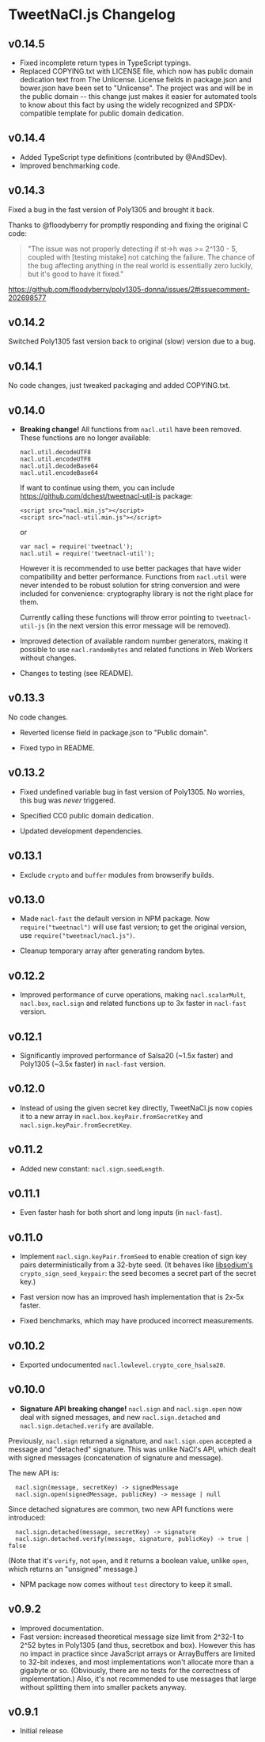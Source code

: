 TweetNaCl.js Changelog
======================


v0.14.5
-------

* Fixed incomplete return types in TypeScript typings.
* Replaced COPYING.txt with LICENSE file, which now has public domain dedication
  text from The Unlicense. License fields in package.json and bower.json have
  been set to "Unlicense". The project was and will be in the public domain --
  this change just makes it easier for automated tools to know about this fact by
  using the widely recognized and SPDX-compatible template for public domain
  dedication.


v0.14.4
-------

* Added TypeScript type definitions (contributed by @AndSDev).
* Improved benchmarking code.


v0.14.3
-------

Fixed a bug in the fast version of Poly1305 and brought it back.

Thanks to @floodyberry for promptly responding and fixing the original C code:

> "The issue was not properly detecting if st->h was >= 2^130 - 5, coupled with
> [testing mistake] not catching the failure. The chance of the bug affecting
> anything in the real world is essentially zero luckily, but it's good to have
> it fixed."

https://github.com/floodyberry/poly1305-donna/issues/2#issuecomment-202698577


v0.14.2
-------

Switched Poly1305 fast version back to original (slow) version due to a bug.


v0.14.1
-------

No code changes, just tweaked packaging and added COPYING.txt.


v0.14.0
-------

* **Breaking change!** All functions from `nacl.util` have been removed. These
  functions are no longer available:

      nacl.util.decodeUTF8
      nacl.util.encodeUTF8
      nacl.util.decodeBase64
      nacl.util.encodeBase64

  If want to continue using them, you can include
  <https://github.com/dchest/tweetnacl-util-js> package:

      <script src="nacl.min.js"></script>
      <script src="nacl-util.min.js"></script>

  or

      var nacl = require('tweetnacl');
      nacl.util = require('tweetnacl-util');

  However it is recommended to use better packages that have wider
  compatibility and better performance. Functions from `nacl.util` were never
  intended to be robust solution for string conversion and were included for
  convenience: cryptography library is not the right place for them.

  Currently calling these functions will throw error pointing to
  `tweetnacl-util-js` (in the next version this error message will be removed).

* Improved detection of available random number generators, making it possible
  to use `nacl.randomBytes` and related functions in Web Workers without
  changes.

* Changes to testing (see README).


v0.13.3
-------

No code changes.

* Reverted license field in package.json to "Public domain".

* Fixed typo in README.


v0.13.2
-------

* Fixed undefined variable bug in fast version of Poly1305. No worries, this
  bug was *never* triggered.

* Specified CC0 public domain dedication.

* Updated development dependencies.


v0.13.1
-------

* Exclude `crypto` and `buffer` modules from browserify builds.


v0.13.0
-------

* Made `nacl-fast` the default version in NPM package. Now
  `require("tweetnacl")` will use fast version; to get the original version,
  use `require("tweetnacl/nacl.js")`.

* Cleanup temporary array after generating random bytes.


v0.12.2
-------

* Improved performance of curve operations, making `nacl.scalarMult`, `nacl.box`,
  `nacl.sign` and related functions up to 3x faster in `nacl-fast` version.


v0.12.1
-------

* Significantly improved performance of Salsa20 (~1.5x faster) and
  Poly1305 (~3.5x faster) in `nacl-fast` version.


v0.12.0
-------

* Instead of using the given secret key directly, TweetNaCl.js now copies it to
  a new array in `nacl.box.keyPair.fromSecretKey` and
  `nacl.sign.keyPair.fromSecretKey`.


v0.11.2
-------

* Added new constant: `nacl.sign.seedLength`.


v0.11.1
-------

* Even faster hash for both short and long inputs (in `nacl-fast`).


v0.11.0
-------

* Implement `nacl.sign.keyPair.fromSeed` to enable creation of sign key pairs
  deterministically from a 32-byte seed. (It behaves like
  [libsodium's](http://doc.libsodium.org/public-key_cryptography/public-key_signatures.html)
  `crypto_sign_seed_keypair`: the seed becomes a secret part of the secret key.)

* Fast version now has an improved hash implementation that is 2x-5x faster.

* Fixed benchmarks, which may have produced incorrect measurements.


v0.10.2
-------

* Exported undocumented `nacl.lowlevel.crypto_core_hsalsa20`.


v0.10.0
-------

* **Signature API breaking change!** `nacl.sign` and `nacl.sign.open` now deal
 with signed messages, and new `nacl.sign.detached` and
 `nacl.sign.detached.verify` are available.
 
 Previously, `nacl.sign` returned a signature, and `nacl.sign.open` accepted a
 message and "detached" signature. This was unlike NaCl's API, which dealt with
 signed messages (concatenation of signature and message).
 
 The new API is:

      nacl.sign(message, secretKey) -> signedMessage
      nacl.sign.open(signedMessage, publicKey) -> message | null

 Since detached signatures are common, two new API functions were introduced:
 
      nacl.sign.detached(message, secretKey) -> signature
      nacl.sign.detached.verify(message, signature, publicKey) -> true | false

 (Note that it's `verify`, not `open`, and it returns a boolean value, unlike
 `open`, which returns an "unsigned" message.)

* NPM package now comes without `test` directory to keep it small.


v0.9.2
------

* Improved documentation.
* Fast version: increased theoretical message size limit from 2^32-1 to 2^52
  bytes in Poly1305 (and thus, secretbox and box). However this has no impact
  in practice since JavaScript arrays or ArrayBuffers are limited to 32-bit
  indexes, and most implementations won't allocate more than a gigabyte or so.
  (Obviously, there are no tests for the correctness of implementation.) Also,
  it's not recommended to use messages that large without splitting them into
  smaller packets anyway.


v0.9.1
------

* Initial release
